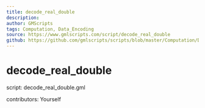 ```yaml
---
title: decode_real_double
description: 
author: GMScripts
tags: Computation, Data_Encoding
source: https://www.gmlscripts.com/script/decode_real_double
github: https://github.com/gmlscripts/scripts/blob/master/Computation/Data_Encoding/decode_real_double.gml
---
```


decode_real_double
==================

script: decode_real_double.gml

contributors: Yourself
